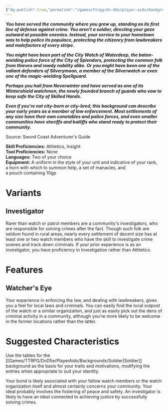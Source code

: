 ```yaml
---
{"dg-publish":true,"permalink":"/games/ttrpg/dn-d5e/player-aids/backgrounds/city-watch/","tags":["TTRPG/DND/5e"]}
---
```



**_You have served the community where you grew up, standing as its first line of defense against crime. You aren't a soldier, directing your gaze outward at possible enemies. Instead, your service to your hometown was to help police its populace, protecting the citizenry from lawbreakers and malefactors of every stripe._**

**_You might have been part of the City Watch of Waterdeep, the baton-wielding police force of the City of Splendors, protecting the common folk from thieves and rowdy nobility alike. Or you might have been one of the valiant defenders of Silverymoon, a member of the Silverwatch or even one of the magic-wielding Spellguard._**

**_Perhaps you hail from Neverwinter and have served as one of its Wintershield watchmen, the newly founded branch of guards who vow to keep safe the City of Skilled Hands._**

**_Even if you're not city-born or city-bred, this background can describe your early years as a member of law enforcement. Most settlements of any size have their own constables and police forces, and even smaller communities have sheriffs and bailiffs who stand ready to protect their community._**

Source: Sword Coast Adventurer's Guide

**Skill Proficiencies:** Athletics, Insight  
**Tool Proficiencies:** None  
**Languages:** Two of your choice  
**Equipment:** A uniform in the style of your unit and indicative of your rank, a horn with which to summon help, a set of manacles, and a pouch containing 10gp

# Variants

## Investigator

Rarer than watch or patrol members are a community's investigators, who are responsible for solving crimes after the fact. Though such folk are seldom found in rural areas, nearly every settlement of decent size has at least one or two watch members who have the skill to investigate crime scenes and track down criminals. If your prior experience is as an investigator, you have proficiency in Investigation rather than Athletics.

# Features

## Watcher's Eye

Your experience in enforcing the law, and dealing with lawbreakers, gives you a feel for local laws and criminals. You can easily find the local outpost of the watch or a similar organization, and just as easily pick out the dens of criminal activity in a community, although you're more likely to be welcome in the former locations rather than the latter.

# Suggested Characteristics

Use the tables for the [[Games/TTRPG/DnD5e/PlayerAids/Backgrounds/Soldier\|Soldier]] background as the basis for your traits and motivations, modifying the entries when appropriate to suit your identity.

Your bond is likely associated with your fellow watch members or the watch organization itself and almost certainly concerns your community. Your ideal probably involves the fostering of peace and safety. An investigator is likely to have an ideal connected to achieving justice by successfully solving crimes.